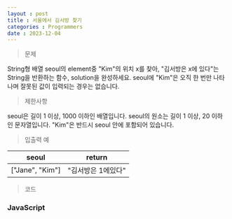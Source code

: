 ```yaml
---
layout : post
title : 서울에서 김서방 찾기
categories : Programmers
date : 2023-12-04
---
```

> 문제<br>

String형 배열 seoul의 element중 "Kim"의 위치 x를 찾아, "김서방은 x에 있다"는 String을 반환하는 함수, solution을 완성하세요. seoul에 "Kim"은 오직 한 번만 나타나며 잘못된 값이 입력되는 경우는 없습니다.

> 제한사항<br>

seoul은 길이 1 이상, 1000 이하인 배열입니다.
seoul의 원소는 길이 1 이상, 20 이하인 문자열입니다.
"Kim"은 반드시 seoul 안에 포함되어 있습니다.

> 입출력 예<br>

|seoul|return|
|:--:|:--:|
|["Jane", "Kim"]|"김서방은 1에있다"|

> 코드

### JavaScript

<script src="https://gist.github.com/kwontaehoon/7a65ab5eeed45d2685c23d72f5e4cd3f.js"></script>